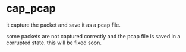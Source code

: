# cap_pcap

it capture the packet and save it as a pcap file.

some packets are not captured correctly and the pcap file is saved in a corrupted state.
this will be fixed soon.
